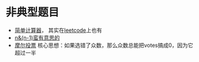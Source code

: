 # 非典型题目

- [简单计算器](nonleetcode/go/simple_expression_cal.go)， 其实在[leetcode](https://leetcode-cn.com/problems/basic-calculator-iii)上也有
- [n&(n-1)蛮有意思的](https://leetcode-cn.com/problems/er-jin-zhi-zhong-1de-ge-shu-lcof/solution/mian-shi-ti-15-er-jin-zhi-zhong-1de-ge-shu-wei-yun/)
- [摩尔投票](https://leetcode-cn.com/problems/shu-zu-zhong-chu-xian-ci-shu-chao-guo-yi-ban-de-shu-zi-lcof/solution/mian-shi-ti-39-shu-zu-zhong-chu-xian-ci-shu-chao-3/) 核心思想：如果选错了众数，那么众数总能把votes搞成0，因为它超过一半